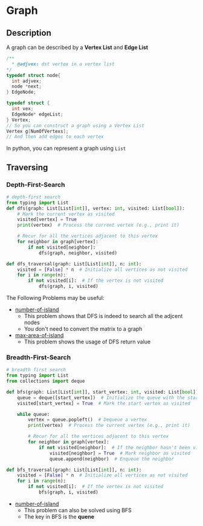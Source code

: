 # Graph
## Description
A graph can be described by a **Vertex List** and **Edge List**
```cpp
/**
  * @adjvex: dst vertex in a vertex list
*/
typedef struct node{
  int adjvex;
  node *next;
} EdgeNode;

typedef struct {
  int vex;
  EdgeNode* edgeList;
} Vertex;
// So you can construct a graph using a Vertex List
Vertex g[NumOfVertexs];
// And then add edges to each vertex
```
In python, you can represent a graph using `List`

## Traversing
### Depth-First-Search
```python
# depth-first search
from typing import List
def dfs(graph: List[List[int]], vertex: int, visited: List[bool]):
    # Mark the current vertex as visited
    visited[vertex] = True
    print(vertex)  # Process the current vertex (e.g., print it)

    # Recur for all the vertices adjacent to this vertex
    for neighbor in graph[vertex]:
        if not visited[neighbor]:
            dfs(graph, neighbor, visited)

def dfs_traversal(graph: List[List[int]], n: int):
    visited = [False] * n  # Initialize all vertices as not visited
    for i in range(n):
        if not visited[i]:  # If the vertex is not visited
            dfs(graph, i, visited)
```

The Following Problems may be useful:
* [number-of-island](https://leetcode.cn/problems/number-of-islands/description/)
  * This problem shows that DFS is indeed to search all the adjcent nodes
  * You don't need to convert the matrix to a graph
* [max-area-of-island](https://leetcode.cn/problems/max-area-of-island/submissions/558521767/)
  * This problem shows the usage of DFS return value
### Breadth-First-Search
```python
# breadth first search
from typing import List
from collections import deque

def bfs(graph: List[List[int]], start_vertex: int, visited: List[bool]):
    queue = deque([start_vertex])  # Initialize the queue with the start vertex
    visited[start_vertex] = True  # Mark the start vertex as visited

    while queue:
        vertex = queue.popleft()  # Dequeue a vertex
        print(vertex)  # Process the current vertex (e.g., print it)

        # Recur for all the vertices adjacent to this vertex
        for neighbor in graph[vertex]:
            if not visited[neighbor]:  # If the neighbor hasn't been visited
                visited[neighbor] = True  # Mark neighbor as visited
                queue.append(neighbor)  # Enqueue the neighbor

def bfs_traversal(graph: List[List[int]], n: int):
    visited = [False] * n  # Initialize all vertices as not visited
    for i in range(n):
        if not visited[i]:  # If the vertex is not visited
            bfs(graph, i, visited)
```

* [number-of-island](https://leetcode.cn/problems/number-of-islands/description/)
  * This problem can also be solved using BFS
  * The key in BFS is the **quene**